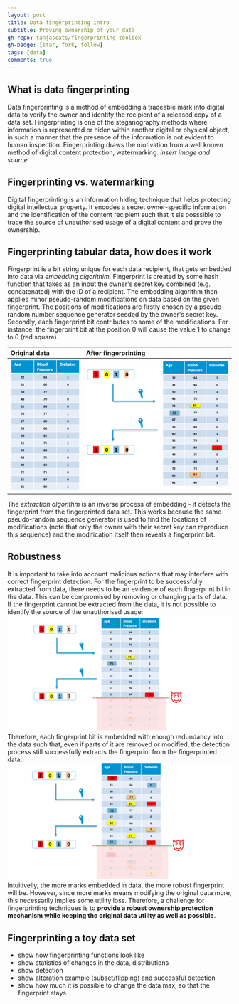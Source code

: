 ```yaml
---
layout: post
title: Data fingerprinting intro
subtitle: Proving ownership of your data
gh-repo: tanjascats/fingerprinting-toolbox
gh-badge: [star, fork, follow]
tags: [data]
comments: true
---
```

## What is data fingerprinting
Data fingerprinting is a method of embedding a traceable mark into digital data to verify the owner and identify the recipient of a released copy of a data set. 
Fingerprinting is one of the steganography methods where information is represented or hiden within another digital or physical object, in such a manner that the presence of the information is not evident to human inspection. 
Fingerprinting draws the motivation from a well known method of digital content protection, watermarking. 
*insert image and source*
## Fingerprinting vs. watermarking
Digital fingerprinting is an information hiding technique that helps protecting digital intellectual property.
It encodes a secret owner-specific information and the identification of the content recipient such that it sis posssible to trace the source of unauthorised usage of a digital content and prove the ownership. 
## Fingerprinting tabular data, how does it work
Fingerprint is a bit string unique for each data recipient, that gets embedded into data via _embedding algorithim_. Fingerprint is created by some hash function that takes as an input the owner's secret key combined (e.g. concatenated) with the ID of a recipient. The embedding algorithm then applies minor pseudo-random modifications on data based on the given fingerprint.
The positions of modifications are firstly chosen by a pseudo-random number sequence generator seeded by the owner's secret key. 
Secondly, each fingerprint bit contributes to some of the modifications. 
For instance, the fingerprint bit at the position 0 will cause the value 1 to change to 0 (red square).

| Original data | After fingerprinting |
| :------------------------- |:------------------------- |
| ![](/assets/img/data-fingerprinting/table0.PNG) | ![](/assets/img/data-fingerprinting/table1.PNG) |

The _extraction algorithm_ is an inverse process of embedding - it detects the fingerprint from the fingerprinted data set. This works because the same pseudo-random sequence generator is used to find the locations of modifications (note that only the owner with their secret key can reproduce this sequence) and the modification itself then reveals a fingerprint bit. 

## Robustness
It is important to take into account malicious actions that may interfere with correct fingerprint detection. For the fingerprint to be successfully extracted from data, there needs to be an evidence of each fingerprint bit in the data. This can be compromised by removing or changing parts of data. If the fingerprint cannot be extracted from the data, it is not possible to identify the source of the unauthorised usage: 
![](/assets/img/data-fingerprinting/table4.PNG)
Therefore, each fingerprint bit is embedded with enough redundancy into the data such that, even if parts of it are removed or modified, the detection process still successfully extracts the fingerprint from the fingerprinted data:
![](/assets/img/data-fingerprinting/table5.PNG)
Intuitivelly, the more marks embedded in data, the more robust fingerprint will be. However, since more marks means modifying the original data more, this necessarily implies some utility loss. Therefore, a challenge for fingerprinting techniques is to **provide a robust ownership protection mechanism while keeping the original data utility as well as possible**.

## Fingerprinting a toy data set
- show how fingerprinting functions look like 
- show statistics of changes in the data, distributions
- show detection 
- show alteration example (subset/flipping) and successful detection 
- show how much it is possible to change the data max, so that the fingerprint stays 
